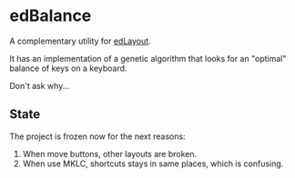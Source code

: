 # edBalance

A complementary utility for [edLayout](https://github.com/sgaliamov/ergo-layouts).

It has an implementation of a genetic algorithm that looks for an "optimal" balance of keys on a keyboard.

Don't ask why...

## State

The project is frozen now for the next reasons:

1. When move buttons, other layouts are broken.
1. When use MKLC, shortcuts stays in same places, which is confusing.
